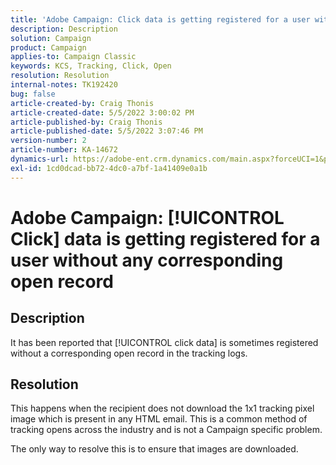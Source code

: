```yaml
---
title: 'Adobe Campaign: Click data is getting registered for a user without any corresponding open record'
description: Description
solution: Campaign
product: Campaign
applies-to: Campaign Classic
keywords: KCS, Tracking, Click, Open
resolution: Resolution
internal-notes: TK192420
bug: false
article-created-by: Craig Thonis
article-created-date: 5/5/2022 3:00:02 PM
article-published-by: Craig Thonis
article-published-date: 5/5/2022 3:07:46 PM
version-number: 2
article-number: KA-14672
dynamics-url: https://adobe-ent.crm.dynamics.com/main.aspx?forceUCI=1&pagetype=entityrecord&etn=knowledgearticle&id=b4473908-84cc-ec11-a7b5-6045bd00d995
exl-id: 1cd0dcad-bb72-4dc0-a7bf-1a41409e0a1b
---
```

# Adobe Campaign: [!UICONTROL Click] data is getting registered for a user without any corresponding open record

## Description

It has been reported that [!UICONTROL click data] is sometimes registered without a corresponding open record in the tracking logs.

## Resolution


This happens when the recipient does not download the 1x1 tracking pixel image which is present in any HTML email. This is a common method of tracking opens across the industry and is not a Campaign specific problem.

The only way to resolve this is to ensure that images are downloaded.
